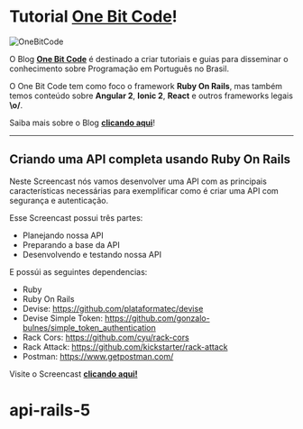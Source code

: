 Tutorial **[One Bit Code](http://onebitcode.com)**!
===================

![OneBitCode](http://bootcamp.onebitcode.com/wp-content/uploads/2017/02/github-img-1.png)

O Blog **[One Bit Code](http://onebitcode.com)** é destinado a criar tutoriais e guias para disseminar o conhecimento sobre Programação em Português no Brasil.

O One Bit Code tem como foco o framework **Ruby On Rails**, mas também temos conteúdo sobre **Angular 2**, **Ionic 2**, **React** e outros frameworks legais **\o/**.

Saiba mais sobre o Blog **[clicando aqui](http://onebitcode.com)**!

----------


Criando uma API completa usando Ruby On Rails
-------------

Neste Screencast nós vamos desenvolver uma API com as principais características necessárias para exemplificar como é criar uma API com segurança e autenticação.

Esse Screencast possui três partes:

- Planejando nossa API
- Preparando a base da API
- Desenvolvendo e testando nossa API

E possúi as seguintes dependencias:

- Ruby
- Ruby On Rails
- Devise: https://github.com/plataformatec/devise
- Devise Simple Token: https://github.com/gonzalo-bulnes/simple_token_authentication
- Rack Cors: https://github.com/cyu/rack-cors
- Rack Attack: https://github.com/kickstarter/rack-attack
- Postman: https://www.getpostman.com/


Visite o Screencast **[clicando aqui!](http://onebitcode.com/api-completa-rails)**
# api-rails-5
